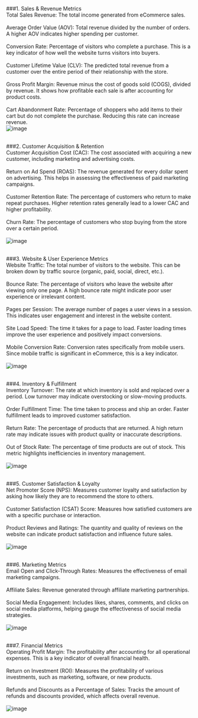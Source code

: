 ###1. Sales & Revenue Metrics <br>
Total Sales Revenue: The total income generated from eCommerce sales. <br> <br>
Average Order Value (AOV): Total revenue divided by the number of orders. A higher AOV indicates higher spending per customer. <br> <br>
Conversion Rate: Percentage of visitors who complete a purchase. This is a key indicator of how well the website turns visitors into buyers. <br> <br>
Customer Lifetime Value (CLV): The predicted total revenue from a customer over the entire period of their relationship with the store. <br> <br>
Gross Profit Margin: Revenue minus the cost of goods sold (COGS), divided by revenue. It shows how profitable each sale is after accounting for product costs. <br> <br>
Cart Abandonment Rate: Percentage of shoppers who add items to their cart but do not complete the purchase. Reducing this rate can increase revenue. <br>
![image](https://github.com/user-attachments/assets/960c3afd-a102-432a-9af2-63e4bd147ec1)
 <br> <br>
 
###2. Customer Acquisition & Retention  <br>
Customer Acquisition Cost (CAC): The cost associated with acquiring a new customer, including marketing and advertising costs.  <br> <br>
Return on Ad Spend (ROAS): The revenue generated for every dollar spent on advertising. This helps in assessing the effectiveness of paid marketing campaigns.  <br> <br>
Customer Retention Rate: The percentage of customers who return to make repeat purchases. Higher retention rates generally lead to a lower CAC and higher profitability.  <br> <br>
Churn Rate: The percentage of customers who stop buying from the store over a certain period.  <br> <br>
![image](https://github.com/user-attachments/assets/ee15eda1-e84f-4d69-932b-34f54c843273)
 <br> <br>

###3. Website & User Experience Metrics  <br>
Website Traffic: The total number of visitors to the website. This can be broken down by traffic source (organic, paid, social, direct, etc.).  <br> <br>
Bounce Rate: The percentage of visitors who leave the website after viewing only one page. A high bounce rate might indicate poor user experience or irrelevant content.  <br> <br>
Pages per Session: The average number of pages a user views in a session. This indicates user engagement and interest in the website content.  <br> <br>
Site Load Speed: The time it takes for a page to load. Faster loading times improve the user experience and positively impact conversions.  <br> <br>
Mobile Conversion Rate: Conversion rates specifically from mobile users. Since mobile traffic is significant in eCommerce, this is a key indicator.  <br> <br>
![image](https://github.com/user-attachments/assets/d6f8900f-4b90-455e-a0eb-2f5719c63f64)
<br> <br>

###4. Inventory & Fulfillment <br>
Inventory Turnover: The rate at which inventory is sold and replaced over a period. Low turnover may indicate overstocking or slow-moving products. <br> <br>
Order Fulfillment Time: The time taken to process and ship an order. Faster fulfillment leads to improved customer satisfaction. <br> <br>
Return Rate: The percentage of products that are returned. A high return rate may indicate issues with product quality or inaccurate descriptions. <br> <br>
Out of Stock Rate: The percentage of time products are out of stock. This metric highlights inefficiencies in inventory management. <br> <br>
![image](https://github.com/user-attachments/assets/5709f03f-5e9a-435a-9655-0a96f549da7b)
<br> <br>

###5. Customer Satisfaction & Loyalty <br> 
Net Promoter Score (NPS): Measures customer loyalty and satisfaction by asking how likely they are to recommend the store to others. <br> <br>
Customer Satisfaction (CSAT) Score: Measures how satisfied customers are with a specific purchase or interaction. <br> <br>
Product Reviews and Ratings: The quantity and quality of reviews on the website can indicate product satisfaction and influence future sales. <br> <br>
![image](https://github.com/user-attachments/assets/03e575d1-a590-4c34-b321-d1144709f5d3)
<br> <br>

###6. Marketing Metrics <br> 
Email Open and Click-Through Rates: Measures the effectiveness of email marketing campaigns. <br> <br>
Affiliate Sales: Revenue generated through affiliate marketing partnerships. <br> <br>
Social Media Engagement: Includes likes, shares, comments, and clicks on social media platforms, helping gauge the effectiveness of social media strategies. <br> <br>
![image](https://github.com/user-attachments/assets/183f3a08-5d0e-46e3-84be-b673631e5c93)
<br> <br>

###7. Financial Metrics<br>
Operating Profit Margin: The profitability after accounting for all operational expenses. This is a key indicator of overall financial health. <br> <br>
Return on Investment (ROI): Measures the profitability of various investments, such as marketing, software, or new products. <br> <br>
Refunds and Discounts as a Percentage of Sales: Tracks the amount of refunds and discounts provided, which affects overall revenue. <br> <br>
![image](https://github.com/user-attachments/assets/7ff3914a-8acb-405b-9d4c-f2fdbd0fc720)
<br> <br>
